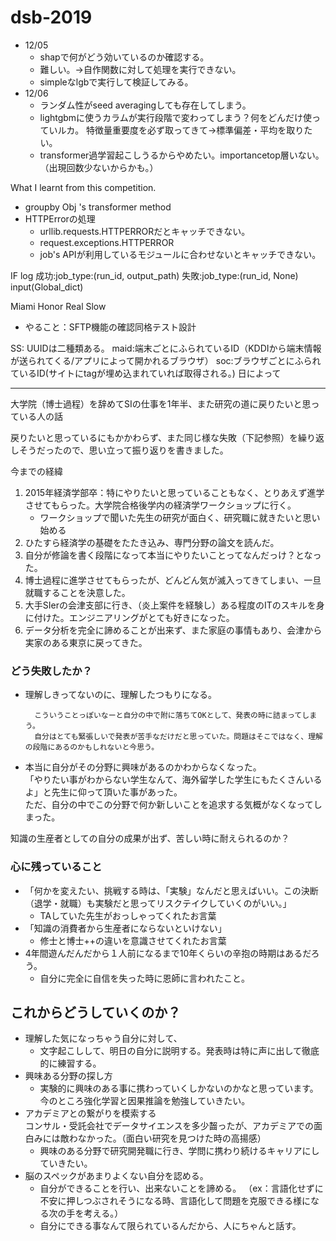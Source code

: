

# dsb-2019


- 12/05
    - shapで何がどう効いているのか確認する。
    - 難しい。→自作関数に対して処理を実行できない。
    - simpleなlgbで実行して検証してみる。
- 12/06
    - ランダム性がseed averagingしても存在してしまう。
    - lightgbmに使うカラムが実行段階で変わってしまう？何をどんだけ使っていルカ。
    特徴量重要度を必ず取ってきて→標準偏差・平均を取りたい。
    - transformer過学習起こしうるからやめたい。importancetop層いない。（出現回数少ないからかも。）


What I learnt from this competition.

- groupby Obj 's transformer method
- HTTPErrorの処理
    - urllib.requests.HTTPERRORだとキャッチできない。
    - request.exceptions.HTTPERROR
    - job's APIが利用しているモジュールに合わせないとキャッチできない。

IF log
成功:job_type:(run_id, output_path)
失敗:job_type:(run_id, None)
input(Global_dict)

Miami Honor Real Slow

- やること：SFTP機能の確認同格テスト設計


SS:
UUIDは二種類ある。
    maid:端末ごとにふられているID（KDDIから端末情報が送られてくる/アプリによって開かれるブラウザ）
    soc:ブラウザごとにふられているID(サイトにtagが埋め込まれていれば取得される。)
        日によって

---

大学院（博士過程）を辞めてSIの仕事を1年半、また研究の道に戻りたいと思っている人の話

戻りたいと思っているにもかかわらず、また同じ様な失敗（下記参照）を繰り返しそうだったので、思い立って振り返りを書きました。

今までの経緯

1. 2015年経済学部卒：特にやりたいと思っていることもなく、とりあえず進学させてもらった。大学院合格後学内の経済学ワークショップに行く。
    - ワークショップで聞いた先生の研究が面白く、研究職に就きたいと思い始める
2. ひたすら経済学の基礎をたたき込み、専門分野の論文を読んだ。
3. 自分が修論を書く段階になって本当にやりたいことってなんだっけ？となった。
4. 博士過程に進学させてもらったが、どんどん気が滅入ってきてしまい、一旦就職することを決意した。
5. 大手SIerの会津支部に行き、（炎上案件を経験し）ある程度のITのスキルを身に付けた。エンジニアリングがとても好きになった。
6. データ分析を完全に諦めることが出来ず、また家庭の事情もあり、会津から実家のある東京に戻ってきた。

### どう失敗したか？
- 理解しきってないのに、理解したつもりになる。

        こういうことっぽいなーと自分の中で附に落ちてOKとして、発表の時に詰まってしまう。
        自分はとても緊張しいで発表が苦手なだけだと思っていた。問題はそこではなく、理解の段階にあるのかもしれないと今思う。
<!-- 【解決策】 文字起こしして、明日の自分に説明する  -->
- 本当に自分がその分野に興味があるのかわからなくなった。  
    「やりたい事がわからない学生なんて、海外留学した学生にもたくさんいるよ」と先生に仰って頂いた事があった。  
    ただ、自分の中でこの分野で何か新しいことを追求する気概がなくなってしまった。

知識の生産者としての自分の成果が出ず、苦しい時に耐えられるのか？


### 心に残っていること

- 「何かを変えたい、挑戦する時は、「実験」なんだと思えばいい。この決断（退学・就職）も実験だと思ってリスクテイクしていくのがいい。」
    - TAしていた先生がおっしゃってくれたお言葉 
- 「知識の消費者から生産者にならないといけない」
    - 修士と博士++の違いを意識させてくれたお言葉
- 4年間遊んだんだから１人前になるまで10年くらいの辛抱の時期はあるだろう。
    - 自分に完全に自信を失った時に恩師に言われたこと。

## これからどうしていくのか？

- 理解した気になっちゃう自分に対して、
    - 文字起こしして、明日の自分に説明する。発表時は特に声に出して徹底的に練習する。
- 興味ある分野の探し方
    - 実験的に興味のある事に携わっていくしかないのかなと思っています。
        今のところ強化学習と因果推論を勉強していきたい。
- アカデミアとの繋がりを模索する  
    コンサル・受託会社でデータサイエンスを多少齧ったが、アカデミアでの面白みには敵わなかった。（面白い研究を見つけた時の高揚感）
    - 興味のある分野で研究開発職に行き、学問に携わり続けるキャリアにしていきたい。
- 脳のスペックがあまりよくない自分を認める。
    - 自分ができることを行い、出来ないことを諦める。
        （ex：言語化せずに不安に押しつぶされそうになる時、言語化して問題を克服できる様になる次の手を考える。）  
        <!-- （ex：太ったことでいびきがひどくなったらしい。最近寝ても疲れが取れないと悩んでいたが、睡眠の質を高める為に痩せる必要があるかもしれない。）
        →次の手として、健康的な食事を心がける -->
    - 自分にできる事なんて限られているんだから、人にちゃんと話す。


